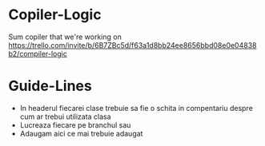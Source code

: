 # Copiler-Logic
Sum copiler that we're working on
https://trello.com/invite/b/6B7ZBc5d/f63a1d8bb24ee8656bbd08e0e04838b2/compiler-logic

# Guide-Lines
 - In headerul fiecarei clase trebuie sa fie o schita in compentariu despre cum ar trebui utilizata clasa
 - Lucreaza fiecare pe branchul sau
 - Adaugam aici ce mai trebuie adaugat
